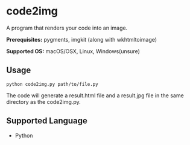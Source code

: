 # code2img

A program that renders your code into an image.

**Prerequisites:** pygments, imgkit (along with wkhtmltoimage)

**Supported OS:** macOS/OSX, Linux, Windows(unsure)

## Usage
```shell
python code2img.py path/to/file.py
```
The code will generate a result.html file and a result.jpg file in the same directory as the code2img.py.

## Supported Language
* Python
